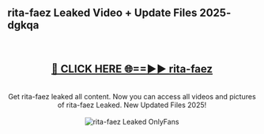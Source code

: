 <h2>rita-faez Leaked Video + Update Files 2025- dgkqa</h2>
<br>
<div align="center">
<h2><a href="https://libra.edu.pl?rita-faez" rel="nofollow">🔴 CLICK HERE 🌐==►► rita-faez</a></h2>
<br>
Get rita-faez leaked all content. Now you can access all videos and pictures of rita-faez Leaked. New Updated Files 2025!
<br>
<br>
<a href="https://libra.edu.pl?rita-faez" rel="nofollow" data-target="animated-image.originalLink"><img src="https://i.ibb.co.com/WyWwxjT/player-gif2.gif" alt="rita-faez Leaked OnlyFans" style="max-width: 100%; display: inline-block;" data-target="animated-image.originalImage"></a>
</div>
<br>